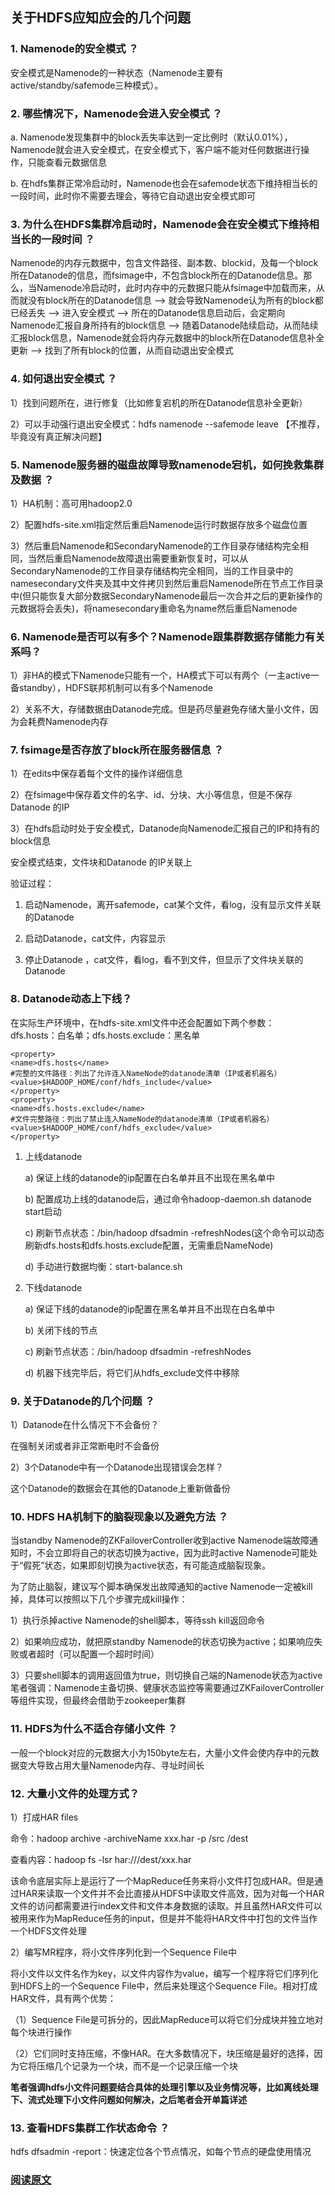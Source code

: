 ## 关于HDFS应知应会的几个问题

### 1. Namenode的安全模式 ？

安全模式是Namenode的一种状态（Namenode主要有active/standby/safemode三种模式）。

### 2. 哪些情况下，Namenode会进入安全模式 ？

a. Namenode发现集群中的block丢失率达到一定比例时（默认0.01%），Namenode就会进入安全模式，在安全模式下，客户端不能对任何数据进行操作，只能查看元数据信息

b. 在hdfs集群正常冷启动时，Namenode也会在safemode状态下维持相当长的一段时间，此时你不需要去理会，等待它自动退出安全模式即可

### 3. 为什么在HDFS集群冷启动时，Namenode会在安全模式下维持相当长的一段时间 ？

Namenode的内存元数据中，包含文件路径、副本数、blockid，及每一个block所在Datanode的信息，而fsimage中，不包含block所在的Datanode信息。那么，当Namenode冷启动时，此时内存中的元数据只能从fsimage中加载而来，从而就没有block所在的Datanode信息 ——> 就会导致Namenode认为所有的block都已经丢失 ——> 进入安全模式 ——> 所在的Datanode信息启动后，会定期向Namenode汇报自身所持有的block信息 ——> 随着Datanode陆续启动，从而陆续汇报block信息，Namenode就会将内存元数据中的block所在Datanode信息补全更新 ——> 找到了所有block的位置，从而自动退出安全模式

### 4. 如何退出安全模式 ？

1）找到问题所在，进行修复（比如修复宕机的所在Datanode信息补全更新）

2）可以手动强行退出安全模式：hdfs namenode --safemode leave 【不推荐，毕竟没有真正解决问题】

### 5. Namenode服务器的磁盘故障导致namenode宕机，如何挽救集群及数据 ？

1）HA机制：高可用hadoop2.0

2）配置hdfs-site.xml指定然后重启Namenode运行时数据存放多个磁盘位置

3）然后重启Namenode和SecondaryNamenode的工作目录存储结构完全相同，当然后重启Namenode故障退出需要重新恢复时，可以从SecondaryNamenode的工作目录存储结构完全相同，当的工作目录中的namesecondary文件夹及其中文件拷贝到然后重启Namenode所在节点工作目录中(但只能恢复大部分数据SecondaryNamenode最后一次合并之后的更新操作的元数据将会丢失)，将namesecondary重命名为name然后重启Namenode

### 6. Namenode是否可以有多个？Namenode跟集群数据存储能力有关系吗？

1）非HA的模式下Namenode只能有一个，HA模式下可以有两个（一主active一备standby），HDFS联邦机制可以有多个Namenode

2）关系不大，存储数据由Datanode完成。但是药尽量避免存储大量小文件，因为会耗费Namenode内存

### 7. fsimage是否存放了block所在服务器信息 ？

1）在edits中保存着每个文件的操作详细信息

2）在fsimage中保存着文件的名字、id、分块、大小等信息，但是不保存Datanode 的IP

3）在hdfs启动时处于安全模式，Datanode向Namenode汇报自己的IP和持有的block信息

安全模式结束，文件块和Datanode 的IP关联上

验证过程：

1) 启动Namenode，离开safemode，cat某个文件，看log，没有显示文件关联的Datanode

2) 启动Datanode，cat文件，内容显示

3) 停止Datanode ，cat文件，看log，看不到文件，但显示了文件块关联的Datanode

### 8. Datanode动态上下线？

在实际生产环境中，在hdfs-site.xml文件中还会配置如下两个参数：  
dfs.hosts：白名单；dfs.hosts.exclude：黑名单

```
<property>
<name>dfs.hosts</name>
#完整的文件路径：列出了允许连入NameNode的datanode清单（IP或者机器名）
<value>$HADOOP_HOME/conf/hdfs_include</value>
</property>
<property>
<name>dfs.hosts.exclude</name>
#文件完整路径：列出了禁止连入NameNode的datanode清单（IP或者机器名）
<value>$HADOOP_HOME/conf/hdfs_exclude</value>
</property>

```
1) 上线datanode
	
	a) 保证上线的datanode的ip配置在白名单并且不出现在黑名单中
	
	b) 配置成功上线的datanode后，通过命令hadoop-daemon.sh datanode start启动
	
	c) 刷新节点状态：/bin/hadoop dfsadmin -refreshNodes(这个命令可以动态刷新dfs.hosts和dfs.hosts.exclude配置，无需重启NameNode)
	
	d) 手动进行数据均衡：start-balance.sh

2) 下线datanode

	a) 保证下线的datanode的ip配置在黑名单并且不出现在白名单中
	
	b) 关闭下线的节点
	
	c) 刷新节点状态：/bin/hadoop dfsadmin -refreshNodes
	
	d) 机器下线完毕后，将它们从hdfs_exclude文件中移除

### 9. 关于Datanode的几个问题 ？

1）Datanode在什么情况下不会备份？

在强制关闭或者非正常断电时不会备份

2）3个Datanode中有一个Datanode出现错误会怎样？

这个Datanode的数据会在其他的Datanode上重新做备份

### 10. HDFS HA机制下的脑裂现象以及避免方法 ？

当standby Namenode的ZKFailoverController收到active Namenode端故障通知时，不会立即将自己的状态切换为active，因为此时active Namenode可能处于“假死”状态，如果即刻切换为active状态，有可能造成脑裂现象。

为了防止脑裂，建议写个脚本确保发出故障通知的active Namenode一定被kill掉，具体可以按照以下几个步骤完成kill操作：

1）执行杀掉active Namenode的shell脚本，等待ssh kill返回命令

2）如果响应成功，就把原standby Namenode的状态切换为active；如果响应失败或者超时（可以配置一个超时时间）

3）只要shell脚本的调用返回值为true，则切换自己端的Namenode状态为active
笔者强调：Namenode主备切换、健康状态监控等需要通过ZKFailoverController等组件实现，但最终会借助于zookeeper集群

### 11. HDFS为什么不适合存储小文件 ？

一般一个block对应的元数据大小为150byte左右，大量小文件会使内存中的元数据变大导致占用大量Namenode内存、寻址时间长

### 12. 大量小文件的处理方式？

1）打成HAR files

命令：hadoop archive -archiveName xxx.har -p /src /dest

查看内容：hadoop fs -lsr har:///dest/xxx.har

该命令底层实际上是运行了一个MapReduce任务来将小文件打包成HAR。但是通过HAR来读取一个文件并不会比直接从HDFS中读取文件高效，因为对每一个HAR文件的访问都需要进行index文件和文件本身数据的读取。并且虽然HAR文件可以被用来作为MapReduce任务的input，但是并不能将HAR文件中打包的文件当作一个HDFS文件处理

2）编写MR程序，将小文件序列化到一个Sequence File中

将小文件以文件名作为key，以文件内容作为value，编写一个程序将它们序列化到HDFS上的一个Sequence File中，然后来处理这个Sequence File。相对打成HAR文件，具有两个优势：

（1）Sequence File是可拆分的，因此MapReduce可以将它们分成块并独立地对每个块进行操作

（2）它们同时支持压缩，不像HAR。在大多数情况下，块压缩是最好的选择，因为它将压缩几个记录为一个块，而不是一个记录压缩一个块

**笔者强调hdfs小文件问题要结合具体的处理引擎以及业务情况等，比如离线处理下、流式处理下小文件问题如何解决，之后笔者会开单篇详述**

### 13. 查看HDFS集群工作状态命令 ？

hdfs dfsadmin -report：快速定位各个节点情况，如每个节点的硬盘使用情况


### [阅读原文](https://mp.weixin.qq.com/s/L7mZpjdBb1wnI3oEPmrALg)